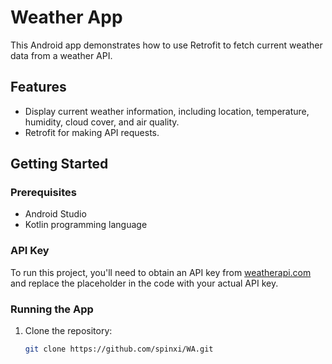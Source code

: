 # Weather App

This Android app demonstrates how to use Retrofit to fetch current weather data from a weather API.

## Features

- Display current weather information, including location, temperature, humidity, cloud cover, and air quality.
- Retrofit for making API requests.

## Getting Started

### Prerequisites

- Android Studio
- Kotlin programming language

### API Key

To run this project, you'll need to obtain an API key from [weatherapi.com](https://www.weatherapi.com/) and replace the placeholder in the code with your actual API key.

### Running the App

1. Clone the repository:

   ```bash
   git clone https://github.com/spinxi/WA.git

